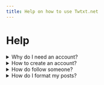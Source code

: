 ```yaml
---
title: Help on how to use Twtxt.net
---
```


# Help

<details>
  <summary>Why do I need an account?</summary>

  You need to have an account so the Twtxt Pod can uniquely identity you
  in a meaningful way and create a personalized timeline based on users
  and feeds you follow as well as allow you to post Twts against your own
  user or create feeds to post as different topics of interested or personas.

  Without creating an account you are limited to reading the pod's local
  user timeline of feeds (_basically all the posts of the users on that pod_)
  but you are unable to participate. You _may_ also be able to view the
  profiles of any user on that Pod **provided** the Pod operator has chosen to
  and configured "open profiles". You are also able to follow a user without an
  account by subscribing to their Atom feed. You can also similarly subscribe to
  the pod's local timeline of users feeds.
</details>

<details>
  <summary>How to create an account?</summary>

  To create an account on {{ .InstanceName }} simply navigate to
  [/register](/register) assuming the operator of this
  instance has left user registration open. There you need to fill
  in a valid Username and Password and optional Email Address
  (_hich is only used for passwrod recovery_).

</details>
<details>
  <summary>How do follow someone?</summary>

  Following someone in the twtxt community is actually rather hard to do
  because of it being decentralised. This means no one company or entity
  controls who posts what, where, why or how on their twtxt feeds.


  Nevertheless following someone on the same instance ({{ .InstanceName }})
  you are on is easy! Simply [/login](/login) and navigate to the
  [/discover](/discover) page to find _public_ posts of
  users on the same instance. This is a good way to discover new users.
</details>
<details>
  <summary>How do I format my posts?</summary>

  The software that powers this pod {{ .InstanceName }} ([a Yarn.social pod](https://git.mills.io/yarnsocial/yarn))
  supports what's called [Markdown](https://en.wikipedia.org/wiki/Markdown).
  (_It actually support the full syntax of Markdown really but it is not recommended as twtxt posts are limited  to single lines and length_)

  This means you can format your posts in very simple but powerful ways:

  - Anything that looks like a link is automatically rendered as a click-able link
  - Use `**bold**` or `_italics_` to place emphasis on your parts of your post
  - Use `fixed width` to render text in fixed-width or another style of emphasis
  - Use `[Title](url)` to give your links a nice pretty title
  - Use `![](url)` to link to external images which will be rendered inline with your post

  Of course twtxt is fully Unicode and Emoji capable so  any Emoji you
  can type on your keyboard (_uch as the special keyboard on your iPhone_)
  will also  work nicely 😊

  > **Pro Tip:** Just use the "Formatting Toolbar"
</details>

